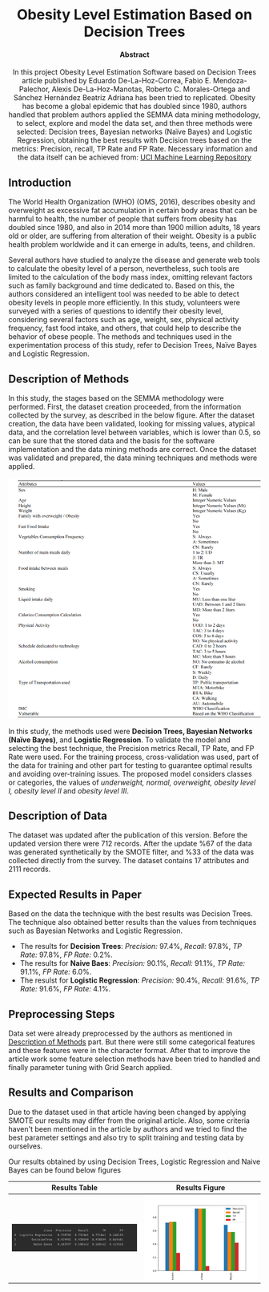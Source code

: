 <h1 align="center"> Obesity Level Estimation Based on Decision Trees </h1>

<h4 align="center">Abstract</h4>
<p align="center">
In this project Obesity Level Estimation Software based on Decision Trees article published by Eduardo De-La-Hoz-Correa, Fabio E. Mendoza-Palechor, Alexis De-La-Hoz-Manotas, Roberto C. Morales-Ortega and Sánchez Hernández Beatriz Adriana has been tried to replicated. Obesity has become a global epidemic that has doubled since 1980, authors handled that problem authors applied the SEMMA data mining methodology,  to select, explore and model the data set, and then three methods were selected: Decision trees, Bayesian networks (Naïve Bayes) and Logistic Regression, obtaining the best results with Decision trees based on the metrics: Precision, recall, TP Rate and FP Rate. Necessary information and the data itself can be achieved from: <a href="https://archive.ics.uci.edu/ml/datasets/Estimation+of+obesity+levels+based+on+eating+habits+and+physical+condition+">UCI Machine Learning Repository</a>
</p>

## Introduction
The World Health Organization (WHO) (OMS, 2016), describes obesity and overweight as excessive fat accumulation in certain body areas that can be harmful to health, the number of people that suffers from obesity has doubled since 1980, and also in 2014 more than 1900 million adults, 18 years old or older, are suffering from alteration of their weight. Obesity is a public health problem worldwide and it can emerge in adults, teens, and children. 

Several authors have studied to analyze the disease and generate web tools to calculate the obesity level of a person, nevertheless, such tools are limited to the calculation of the body mass index, omitting relevant factors such as family background and time dedicated to. Based on this, the authors considered an intelligent tool was needed to be able to detect obesity levels in people more efficiently. In this study, volunteers were surveyed with a series of questions to identify their obesity level, considering several factors such as age, weight, sex, physical activity frequency, fast food intake, and others, that could help to describe the behavior of obese people. The methods and techniques used in the experimentation process of this study, refer to Decision Trees, Naïve Bayes and Logistic Regression. 

## Description of Methods
In this study, the stages based on the SEMMA methodology were performed. First, the dataset creation proceeded, from the information collected by the survey, as described in the below figure. After the dataset creation, the data have been validated, looking for missing values, atypical data, and the correlation level between variables, which is lower than 0.5, so can be sure that the stored data and the basis for the software implementation and the data mining methods are correct. Once the dataset was validated and prepared, the data mining techniques and methods were applied. 

<div align="center"
     
![Dataset Description](images/table1.png "Dataset Description")
     
</div>

In this study, the methods used were <b>Decision Trees, Bayesian Networks (Naïve Bayes)</b>, and <b>Logistic Regression</b>. To validate the model and selecting the best technique, the Precision metrics Recall, TP Rate, and FP Rate were used. For the training process, cross-validation was used, part of the data for training and other part for testing to guarantee optimal results and avoiding over-training issues. The proposed model considers classes or categories, the values of <i>underweight, normal, overweight, obesity level I, obesity level II</i> and <i>obesity level III</i>.

## Description of Data
The dataset was updated after the publication of this version. Before the updated version there were 712 records. After the update %67 of the data was generated synthetically by the SMOTE filter, and %33 of the data was collected directly from the survey. The dataset contains 17 attributes and 2111 records.

## Expected Results in Paper
Based on the data the technique with the best results was Decision Trees. The technique also obtained better results than the values from techniques such as Bayesian Networks and Logistic Regression.

- The results for <b>Decision Trees</b>: <i>Precision:</i> 97.4%, <i>Recall:</i> 97.8%, <i>TP Rate:</i> 97.8%, <i>FP Rate:</i> 0.2%. 
- The results for <b>Naive Baes</b>: <i>Precision:</i> 90.1%, <i>Recall:</i> 91.1%, <i>TP Rate:</i> 91.1%, <i>FP Rate:</i> 6.0%. 
- The resulst for <b>Logistic Regression</b>: <i>Precision:</i> 90.4%, <i>Recall:</i> 91.6%, <i>TP Rate:</i> 91.6%, <i>FP Rate:</i> 4.1%. 

## Preprocessing Steps
Data set were already preprocessed by the authors as mentioned in [Description of Methods](#description-of-methods) part. But there were still some categorical features and these features were in the character format. After that to improve the article work some feature selection methods have been tried to handled and finally parameter tuning with Grid Search applied.

## Results and Comparison
Due to the dataset used in that article having been changed by applying SMOTE our results may differ from the original article. Also, some criteria haven't been mentioned in the article by authors and we tried to find the best parameter settings and also try to split training and testing data by ourselves.

Our results obtained by using Decision Trees, Logistic Regression and Naive Bayes can be found below figures

Results Table       |  Results Figure
:-------------------------:|:-------------------------:
![](images/table4.png)  |  ![](images/table5.png)




